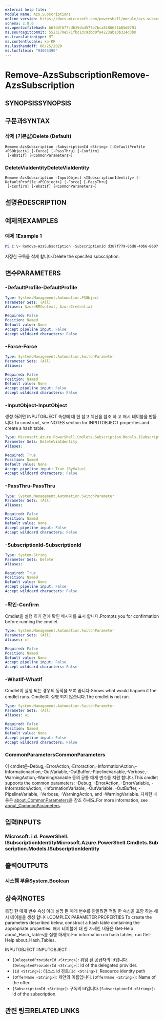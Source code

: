 ```yaml
---
external help file: ''
Module Name: Azs.Subscriptions
online version: https://docs.microsoft.com/powershell/module/azs.subscriptions/remove-azssubscription
schema: 2.0.0
ms.openlocfilehash: b6fddf677cd619dad577b7bca8286671b85d0791
ms.sourcegitcommit: 5523170e571fbd1dc93bd0fa4223aba3b324d3b0
ms.translationtype: MT
ms.contentlocale: ko-KR
ms.lasthandoff: 06/25/2020
ms.locfileid: "94045390"
---
```

# <span data-ttu-id="a1094-101">Remove-AzsSubscription</span><span class="sxs-lookup"><span data-stu-id="a1094-101">Remove-AzsSubscription</span></span>

## <span data-ttu-id="a1094-102">SYNOPSIS</span><span class="sxs-lookup"><span data-stu-id="a1094-102">SYNOPSIS</span></span>


## <span data-ttu-id="a1094-103">구문과</span><span class="sxs-lookup"><span data-stu-id="a1094-103">SYNTAX</span></span>

### <span data-ttu-id="a1094-104">삭제 (기본값)</span><span class="sxs-lookup"><span data-stu-id="a1094-104">Delete (Default)</span></span>
```
Remove-AzsSubscription -SubscriptionId <String> [-DefaultProfile <PSObject>] [-Force] [-PassThru] [-Confirm]
 [-WhatIf] [<CommonParameters>]
```

### <span data-ttu-id="a1094-105">DeleteViaIdentity</span><span class="sxs-lookup"><span data-stu-id="a1094-105">DeleteViaIdentity</span></span>
```
Remove-AzsSubscription -InputObject <ISubscriptionIdentity> [-DefaultProfile <PSObject>] [-Force] [-PassThru]
 [-Confirm] [-WhatIf] [<CommonParameters>]
```

## <span data-ttu-id="a1094-106">설명은</span><span class="sxs-lookup"><span data-stu-id="a1094-106">DESCRIPTION</span></span>


## <span data-ttu-id="a1094-107">예제의</span><span class="sxs-lookup"><span data-stu-id="a1094-107">EXAMPLES</span></span>

### <span data-ttu-id="a1094-108">예제 1</span><span class="sxs-lookup"><span data-stu-id="a1094-108">Example 1</span></span>
```powershell
PS C:\> Remove-AzsSubscription -SubscriptionId d387f779-85d8-40b6-8607-8306295ebff9

```

<span data-ttu-id="a1094-109">지정한 구독을 삭제 합니다.</span><span class="sxs-lookup"><span data-stu-id="a1094-109">Delete the specifed subscription.</span></span>

## <span data-ttu-id="a1094-110">변수</span><span class="sxs-lookup"><span data-stu-id="a1094-110">PARAMETERS</span></span>

### <span data-ttu-id="a1094-111">-DefaultProfile</span><span class="sxs-lookup"><span data-stu-id="a1094-111">-DefaultProfile</span></span>


```yaml
Type: System.Management.Automation.PSObject
Parameter Sets: (All)
Aliases: AzureRMContext, AzureCredential

Required: False
Position: Named
Default value: None
Accept pipeline input: False
Accept wildcard characters: False

```

### <span data-ttu-id="a1094-112">-Force</span><span class="sxs-lookup"><span data-stu-id="a1094-112">-Force</span></span>


```yaml
Type: System.Management.Automation.SwitchParameter
Parameter Sets: (All)
Aliases:

Required: False
Position: Named
Default value: None
Accept pipeline input: False
Accept wildcard characters: False

```

### <span data-ttu-id="a1094-113">-InputObject</span><span class="sxs-lookup"><span data-stu-id="a1094-113">-InputObject</span></span>
<span data-ttu-id="a1094-114">생성 하려면 INPUTOBJECT 속성에 대 한 참고 섹션을 참조 하 고 해시 테이블을 만듭니다.</span><span class="sxs-lookup"><span data-stu-id="a1094-114">To construct, see NOTES section for INPUTOBJECT properties and create a hash table.</span></span>

```yaml
Type: Microsoft.Azure.PowerShell.Cmdlets.Subscription.Models.ISubscriptionIdentity
Parameter Sets: DeleteViaIdentity
Aliases:

Required: True
Position: Named
Default value: None
Accept pipeline input: True (ByValue)
Accept wildcard characters: False

```

### <span data-ttu-id="a1094-115">-PassThru</span><span class="sxs-lookup"><span data-stu-id="a1094-115">-PassThru</span></span>


```yaml
Type: System.Management.Automation.SwitchParameter
Parameter Sets: (All)
Aliases:

Required: False
Position: Named
Default value: None
Accept pipeline input: False
Accept wildcard characters: False

```

### <span data-ttu-id="a1094-116">-SubscriptionId</span><span class="sxs-lookup"><span data-stu-id="a1094-116">-SubscriptionId</span></span>


```yaml
Type: System.String
Parameter Sets: Delete
Aliases:

Required: True
Position: Named
Default value: None
Accept pipeline input: False
Accept wildcard characters: False

```

### <span data-ttu-id="a1094-117">-확인</span><span class="sxs-lookup"><span data-stu-id="a1094-117">-Confirm</span></span>
<span data-ttu-id="a1094-118">Cmdlet을 실행 하기 전에 확인 메시지를 표시 합니다.</span><span class="sxs-lookup"><span data-stu-id="a1094-118">Prompts you for confirmation before running the cmdlet.</span></span>

```yaml
Type: System.Management.Automation.SwitchParameter
Parameter Sets: (All)
Aliases: cf

Required: False
Position: Named
Default value: None
Accept pipeline input: False
Accept wildcard characters: False

```

### <span data-ttu-id="a1094-119">-WhatIf</span><span class="sxs-lookup"><span data-stu-id="a1094-119">-WhatIf</span></span>
<span data-ttu-id="a1094-120">Cmdlet이 실행 되는 경우의 동작을 보여 줍니다.</span><span class="sxs-lookup"><span data-stu-id="a1094-120">Shows what would happen if the cmdlet runs.</span></span>
<span data-ttu-id="a1094-121">Cmdlet이 실행 되지 않습니다.</span><span class="sxs-lookup"><span data-stu-id="a1094-121">The cmdlet is not run.</span></span>

```yaml
Type: System.Management.Automation.SwitchParameter
Parameter Sets: (All)
Aliases: wi

Required: False
Position: Named
Default value: None
Accept pipeline input: False
Accept wildcard characters: False

```

### <span data-ttu-id="a1094-122">CommonParameters</span><span class="sxs-lookup"><span data-stu-id="a1094-122">CommonParameters</span></span>
<span data-ttu-id="a1094-123">이 cmdlet은-Debug,-ErrorAction,-Erroraction,-InformationAction,-Informationaction,-OutVariable,-OutBuffer,-PipelineVariable,-Verbose,-WarningAction,-WarningVariable 등의 공통 매개 변수를 지원 합니다.</span><span class="sxs-lookup"><span data-stu-id="a1094-123">This cmdlet supports the common parameters: -Debug, -ErrorAction, -ErrorVariable, -InformationAction, -InformationVariable, -OutVariable, -OutBuffer, -PipelineVariable, -Verbose, -WarningAction, and -WarningVariable.</span></span> <span data-ttu-id="a1094-124">자세한 내용은 [about_CommonParameters](http://go.microsoft.com/fwlink/?LinkID=113216)을 참조 하세요.</span><span class="sxs-lookup"><span data-stu-id="a1094-124">For more information, see [about_CommonParameters](http://go.microsoft.com/fwlink/?LinkID=113216).</span></span>

## <span data-ttu-id="a1094-125">입력</span><span class="sxs-lookup"><span data-stu-id="a1094-125">INPUTS</span></span>

### <span data-ttu-id="a1094-126">Microsoft. i d. PowerShell. ISubscriptionIdentity</span><span class="sxs-lookup"><span data-stu-id="a1094-126">Microsoft.Azure.PowerShell.Cmdlets.Subscription.Models.ISubscriptionIdentity</span></span>

## <span data-ttu-id="a1094-127">출력</span><span class="sxs-lookup"><span data-stu-id="a1094-127">OUTPUTS</span></span>

### <span data-ttu-id="a1094-128">시스템 부울</span><span class="sxs-lookup"><span data-stu-id="a1094-128">System.Boolean</span></span>



## <span data-ttu-id="a1094-129">상속자</span><span class="sxs-lookup"><span data-stu-id="a1094-129">NOTES</span></span>

<span data-ttu-id="a1094-130">복잡 한 매개 변수 속성 아래 설명 된 매개 변수를 만들려면 적절 한 속성을 포함 하는 해시 테이블을 생성 합니다.</span><span class="sxs-lookup"><span data-stu-id="a1094-130">COMPLEX PARAMETER PROPERTIES To create the parameters described below, construct a hash table containing the appropriate properties.</span></span> <span data-ttu-id="a1094-131">해시 테이블에 대 한 자세한 내용은 Get-Help about_Hash_Tables를 실행 하세요.</span><span class="sxs-lookup"><span data-stu-id="a1094-131">For information on hash tables, run Get-Help about_Hash_Tables.</span></span>

<span data-ttu-id="a1094-132">INPUTOBJECT <ISubscriptionIdentity> :</span><span class="sxs-lookup"><span data-stu-id="a1094-132">INPUTOBJECT <ISubscriptionIdentity>:</span></span> 
  - <span data-ttu-id="a1094-133">`[DelegatedProviderId <String>]`: 위임 된 공급자의 Id입니다.</span><span class="sxs-lookup"><span data-stu-id="a1094-133">`[DelegatedProviderId <String>]`: Id of the delegated provider.</span></span>
  - <span data-ttu-id="a1094-134">`[Id <String>]`: 리소스 id 경로</span><span class="sxs-lookup"><span data-stu-id="a1094-134">`[Id <String>]`: Resource identity path</span></span>
  - <span data-ttu-id="a1094-135">`[OfferName <String>]`: 제안의 이름입니다.</span><span class="sxs-lookup"><span data-stu-id="a1094-135">`[OfferName <String>]`: Name of the offer.</span></span>
  - <span data-ttu-id="a1094-136">`[SubscriptionId <String>]`: 구독의 Id입니다.</span><span class="sxs-lookup"><span data-stu-id="a1094-136">`[SubscriptionId <String>]`: Id of the subscription.</span></span>

## <span data-ttu-id="a1094-137">관련 링크</span><span class="sxs-lookup"><span data-stu-id="a1094-137">RELATED LINKS</span></span>

